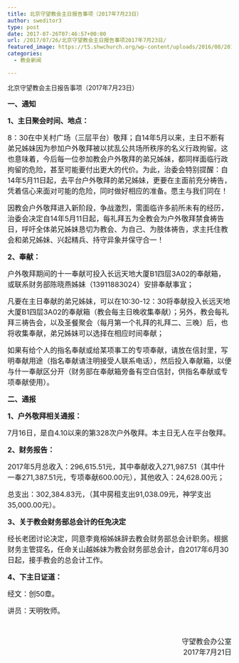 ```yaml
---
title: 北京守望教会主日报告事项（2017年7月23日）
author: sweditor3
type: post
date: 2017-07-26T07:46:57+00:00
url: /2017/07/26/北京守望教会主日报告事项2017年7月23日/
featured_image: https://t5.shwchurch.org/wp-content/uploads/2016/08/20160828-e1472294994950-404x288.jpg
categories:
  - 教会新闻

---
```

北京守望教会主日报告事项（2017年7月23日）

<!--more-->

<span style="font-size: 12pt;"><strong>一、通知</strong></span>

<span style="font-size: 12pt;"><strong>1、主日聚会时间、地点：</strong></span>

<span style="font-size: 12pt;">8：30在中关村广场（三层平台）敬拜；自14年5月以来，主日不断有弟兄姊妹因为参加户外敬拜被以扰乱公共场所秩序的名义行政拘留。这也意味着，今后每一位参加教会户外敬拜的弟兄姊妹，都同样面临行政拘留的危险，甚至可能要付出更大的代价。为此，治委会特别提醒：自14年5月11日起，去平台户外敬拜的弟兄姊妹，更要在主面前充分祷告，凭着信心来面对可能的危险，同时做好相应的准备。愿主与我们同在！</span>

<span style="font-size: 12pt;">因教会户外敬拜进入新阶段，争战激烈，需面临许多前所未有的经历，治委会决定自14年5月11日起，每礼拜五为全教会为户外敬拜禁食祷告日，呼吁全体弟兄姊妹恳切为教会、为自己、为肢体祷告，求主托住教会和弟兄姊妹、兴起精兵、持守异象并保守合一！</span>

<span style="font-size: 12pt;"><strong>2、奉献：</strong></span>

<span style="font-size: 12pt;">户外敬拜期间的十一奉献可投入长远天地大厦B1四层3A02的奉献箱，或联系财务部陈晓燕姊妹（13911883024）安排奉献事宜；</span>

<span style="font-size: 12pt;">凡要在主日奉献的弟兄姊妹，可以在10:30-12：30将奉献投入长远天地大厦B1四层3A02的奉献箱（教会每主日晚收集奉献）；另外，教会每礼拜三祷告会，以及圣餐聚会（每月第一个礼拜的礼拜二、三晚）后，也将收集奉献，弟兄姊妹可以选择在相应时间奉献；</span>

<span style="font-size: 12pt;">如果有给个人的指名奉献或给某项事工的专项奉献，请放在信封里，写明奉献用途（指名奉献请注明接受人联系电话），然后投入奉献箱，以便与什一奉献区分开（财务部在奉献箱旁备有空白信封，供指名奉献或专项奉献使用）。</span>

<span style="font-size: 12pt;"><strong>二、通报</strong></span>

<span style="font-size: 12pt;"><strong>1、户外敬拜相关通报：</strong></span>

<span style="font-size: 12pt;">7月16日，是自4.10以来的第328次户外敬拜。本主日无人在平台敬拜。</span>

<span style="font-size: 12pt;"><strong>2、财务报告：</strong></span>

<span style="font-size: 12pt;">2017年5月总收入：296,615.51元，其中奉献收入271,987.51（其中什一奉271,387.51元，专项奉献600.00元），其他收入：24,628.00元；</span>
  
<span style="font-size: 12pt;">总支出：302,384.83元，（其中房租支出91,038.09元，神学支出35,000.00元）。</span>

<span style="font-size: 12pt;"><strong>3、关于教会财务部总会计的任免决定</strong></span>

<span style="font-size: 12pt;">经长老团讨论决定，同意李竟榕姊妹辞去教会财务部总会计职务。根据财务主管提名，任命关山越姊妹为教会财务部总会计，自2017年6月30日起，接手教会的总会计工作。</span>

<span style="font-size: 12pt;"><strong>4、下主日证道：</strong></span>

<span style="font-size: 12pt;">经文：创50章。</span>

<span style="font-size: 12pt;">讲员：天明牧师。</span>

&nbsp;

<p style="text-align: right;">
  <span style="font-size: 12pt;">守望教会办公室</span><br /> <span style="font-size: 12pt;">2017年7月21日</span>
</p>